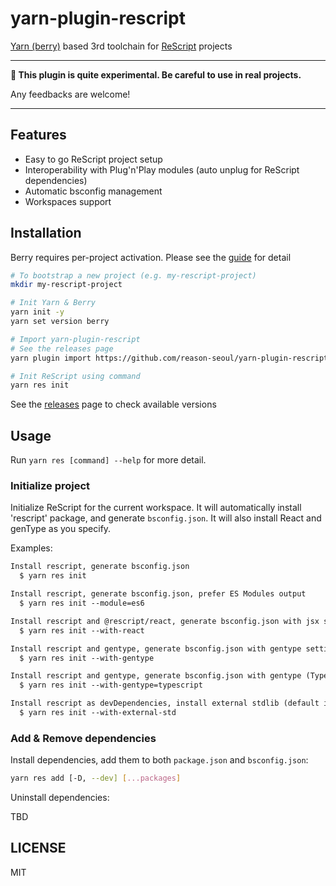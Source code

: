 # yarn-plugin-rescript


[Yarn (berry)](https://github.com/yarnpkg/berry) based 3rd toolchain for [ReScript](https://rescript-lang.org) projects

----

**🚧 This plugin is quite experimental. Be careful to use in real projects.**

Any feedbacks are welcome!

----

## Features

- Easy to go ReScript project setup
- Interoperability with Plug'n'Play modules (auto unplug for ReScript dependencies)
- Automatic bsconfig management
- Workspaces support

## Installation

Berry requires per-project activation. Please see the [guide](https://yarnpkg.com/getting-started/install#per-project-install) for detail

```bash
# To bootstrap a new project (e.g. my-rescript-project)
mkdir my-rescript-project

# Init Yarn & Berry
yarn init -y
yarn set version berry

# Import yarn-plugin-rescript
# See the releases page
yarn plugin import https://github.com/reason-seoul/yarn-plugin-rescript/releases/download/v0.0.0-da87589/plugin-rescript.js

# Init ReScript using command
yarn res init
```

See the [releases](https://github.com/reason-seoul/yarn-plugin-rescript/releases) page to check available versions

## Usage

Run `yarn res [command] --help` for more detail.

### Initialize project

Initialize ReScript for the current workspace. It will automatically install 'rescript' package, and generate `bsconfig.json`. It will also install React and genType as you specify.

Examples:
```txt
Install rescript, generate bsconfig.json
  $ yarn res init

Install rescript, generate bsconfig.json, prefer ES Modules output
  $ yarn res init --module=es6

Install rescript and @rescript/react, generate bsconfig.json with jsx setting
  $ yarn res init --with-react

Install rescript and gentype, generate bsconfig.json with gentype setting
  $ yarn res init --with-gentype

Install rescript and gentype, generate bsconfig.json with gentype (TypeScript) setting
  $ yarn res init --with-gentype=typescript

Install rescript as devDependencies, install external stdlib (default is @rescript/std) and generate bsconfig.json
  $ yarn res init --with-external-std
```

### Add & Remove dependencies

Install dependencies, add them to both `package.json` and `bsconfig.json`:

```bash
yarn res add [-D, --dev] [...packages]
```

Uninstall dependencies:

TBD

## LICENSE

MIT
